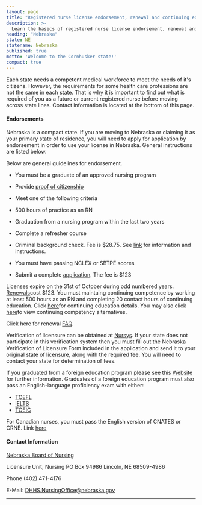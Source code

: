 ```yaml
---
layout: page
title: "Registered nurse license endorsement, renewal and continuing education in Nebraska | ACLS Training Center"
description: >-
  Learn the basics of registered nurse license endorsement, renewal and continuing education in Nebraska.
heading: "Nebraska"
state: NE
statename: Nebraska
published: true
motto: 'Welcome to the Cornhusker state!'
compact: true
---
```


Each state needs a competent medical workforce to meet the needs of it's
citizens. However, the requirements for some health care professions are
not the same in each state. That is why it is important to find out what
is required of you as a future or current registered nurse before moving
across state lines. Contact information is located at the bottom of this
page.

#### Endorsements

Nebraska is a compact state. If you are moving to Nebraska or claiming
it as your primary state of residence, you will need to apply for
application by endorsement in order to use your license in Nebraska.
General instructions are listed below.

Below are general guidelines for endorsement.

-   You must be a graduate of an approved nursing program

-   Provide [proof of
    citizenship](http://dhhs.ne.gov/licensure/Documents/ExaminationRNLPN.pdf)

-   Meet one of the following criteria

-   500 hours of practice as an RN

-   Graduation from a nursing program within the last two years

-   Complete a refresher course

-   Criminal background check. Fee is \$28.75. See
    [link](http://dhhs.ne.gov/licensure/Documents/ExaminationRNLPN.pdf)
    for information and instructions.

-   You must have passing NCLEX or SBTPE scores

-   Submit a complete
    [application](http://dhhs.ne.gov/licensure/Documents/EndorsementRNLPN.pdf).
    The fee is \$123

Licenses expire on the 31st of October during odd numbered years.
[Renewals](http://dhhs.ne.gov/licensure/Pages/Nurse-Licensing-Renewal-and-Continuing-Education.aspx)cost
\$123. You must maintaing continuing competence by working at least 500
hours as an RN and completing 20 contact hours of continuing education.
Click
[here](http://dhhs.ne.gov/licensure/Pages/Nurse-Licensing-Renewal-and-Continuing-Education.aspx)for
continuing education details. You may also click
[here](http://dhhs.ne.gov/licensure/Pages/Nurse-Licensing-Renewal-and-Continuing-Education.aspx)to
view continuing competency alternatives.

Click here for renewal
[FAQ](https://nebraska.mylicense.com/).

Verification of licensure can be obtained at
[Nursys](https://www.nursys.com/). If your state does not participate in
this verification system then you must fill out the Nebraska
Verification of Licensure Form included in the application and send it
to your original state of licensure, along with the required fee. You
will need to contact your state for determination of fees.

If you graduated from a foreign education program please see this
[Website](http://dhhs.ne.gov/licensure/Pages/Nurse-Licensing-Foreign-Educated-Nurse-Information.aspx)
for further information. Graduates of a foreign education program must
also pass an English-language proficiency exam with either:

-   [TOEFL](https://www.ets.org/toefl)
-   [IELTS](https://www.ielts.org/)
-   [TOEIC](https://www.ets.org/toeic/)

For Canadian nurses, you must pass the English version of CNATES or
CRNE. Link [here](https://www.ncsbn.org/4702.htm)

#### Contact Information

[Nebraska Board of
Nursing](http://dhhs.ne.gov/licensure/Pages/Nurse-Licensing.aspx)

Licensure Unit, Nursing
PO Box 94986
Lincoln, NE 68509-4986

Phone (402) 471-4176

E-Mail:
[DHHS.NursingOffice@nebraska.gov](mailto:DHHS.NursingOffice@nebraska.gov?subject=RN%20license%20renewals%20and%20endorsements&body=Hi%2C%0A%0AI%20was%20on%20the%20website%20RNMobility.com%20and%20read%20that%20I%20can%20send%20my%20questions%20for%20the%20Nebraska%20Nursing%20Licensure%20Unit%20here.)

* * * * *
